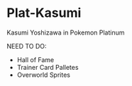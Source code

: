 # Plat-Kasumi
Kasumi Yoshizawa in Pokemon Platinum

NEED TO DO:
- Hall of Fame
- Trainer Card Palletes
- Overworld Sprites
